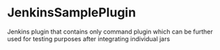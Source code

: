 # JenkinsSamplePlugin
Jenkins plugin that contains only command plugin which can be further used for testing purposes after integrating individual jars
